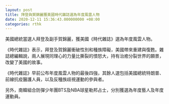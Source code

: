 ```yaml
---
layout: post
title: 拜登與賀錦麗獲美國時代雜誌選為年度風雲人物
date: 2020-12-11 15:36:43.000000000 +08:00
categories: rthk
---
```


美國總統當選人拜登及副手賀錦麗，獲美國《時代雜誌》選為年度風雲人物。

《時代雜誌》表示，拜登及賀錦麗衝破性別和種族障礙，美國帶來重建與復甦。雜誌總編輯說，兩人展現同理心的力量比撕裂的憤怒大，持有治癒分裂世界的願景，改變了美國的故事。

《時代雜誌》早前公布年度風雲人物的最後四強，其餘人選包括美國總統特朗普、前線抗疫醫護人員，以及反種族歧視運動的參與者。

另外，南韓組合防彈少年團BTS及NBA球星勒邦占士，分別獲選為年度藝人及年度運動員。
